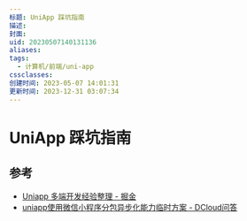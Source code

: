 ```yaml
---
标题: UniApp 踩坑指南
描述: 
封面: 
uid: 20230507140131136
aliases: 
tags:
  - 计算机/前端/uni-app
cssclasses: 
创建时间: 2023-05-07 14:01:31
更新时间: 2023-12-31 03:07:34
---
```


# UniApp 踩坑指南

## 参考

- [Uniapp 多端开发经验整理 - 掘金](https://juejin.cn/post/7138221718518595621)
- [uniapp使用微信小程序分包异步化能力临时方案 - DCloud问答](https://ask.dcloud.net.cn/article/39622)
